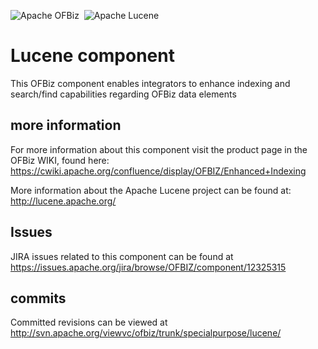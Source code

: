 <img src="http://ofbiz.apache.org/images/logo.png" alt="Apache OFBiz" />&nbsp; <img src="http://lucene.apache.org/images/lucene_logo_green_300.png" alt="Apache Lucene" />

# Lucene component
This OFBiz component enables integrators to enhance indexing and search/find capabilities
regarding OFBiz data elements

## more information
For more information about this component visit the product page in the OFBiz 
WIKI, found here:
https://cwiki.apache.org/confluence/display/OFBIZ/Enhanced+Indexing

More information about the Apache Lucene project can be found at: http://lucene.apache.org/

## Issues
JIRA issues related to this component can be found at 
https://issues.apache.org/jira/browse/OFBIZ/component/12325315

## commits
Committed revisions can be viewed at 
http://svn.apache.org/viewvc/ofbiz/trunk/specialpurpose/lucene/